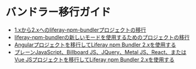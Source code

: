 # バンドラー移行ガイド

-  [1.xから2.xへのliferay-npm-bundlerプロジェクトの移行](/building-applications/tooling/other-tools/liferay-npm-bundler/bundler-migration-guide/migrating-bundler-projects-intro.md)
-  [liferay-npm-bundlerの新しいモードを使用するためのプロジェクトの移行](/building-applications/tooling/other-tools/liferay-npm-bundler/bundler-migration-guide/migrating-to-the-new-mode.md)
-  [Angularプロジェクトを移行してLiferay npm Bundler 2.xを使用する](/building-applications/tooling/other-tools/liferay-npm-bundler/bundler-migration-guide/migrating-angular-bundler.md)
-  [プレーンJavaScript、Billboard JS、JQuery、Metal JS、React、またはVue JSプロジェクトを移行してLiferay npm Bundler 2.xを使用する](/building-applications/tooling/other-tools/liferay-npm-bundler/bundler-migration-guide/migrating-plain-js-billboard-jquery-metal-js-react-vue-bundler.md)

